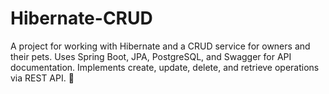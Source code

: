 # Hibernate-CRUD
A project for working with Hibernate and a CRUD service for owners and their pets. Uses Spring Boot, JPA, PostgreSQL, and Swagger for API documentation. Implements create, update, delete, and retrieve operations via REST API. 🚀
